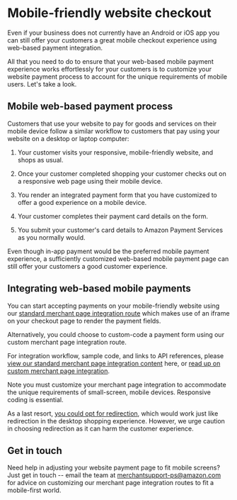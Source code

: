 Mobile-friendly website checkout
================================

Even if your business does not currently have an Android or iOS app you
can still offer your customers a great mobile checkout experience using
web-based payment integration.

All that you need to do to ensure that your web-based mobile payment
experience works effortlessly for your customers is to customize your
website payment process to account for the unique requirements of mobile
users. Let's take a look.

Mobile web-based payment process
--------------------------------

Customers that use your website to pay for goods and services on their
mobile device follow a similar workflow to customers that pay using your
website on a desktop or laptop computer:

1.  Your customer visits your responsive, mobile-friendly website, and
    shops as usual.

2.  Once your customer completed shopping your customer checks out on a
    responsive web page using their mobile device.

3.  You render an integrated payment form that you have customized to
    offer a good experience on a mobile device.

4.  Your customer completes their payment card details on the form.

5.  You submit your customer's card details to Amazon Payment Services
    as you normally would.

Even though in-app payment would be the preferred mobile payment
experience, a sufficiently customized web-based mobile payment page can
still offer your customers a good customer experience.

Integrating web-based mobile payments
-------------------------------------

You can start accepting payments on your mobile-friendly website using
our [standard merchant page integration route](22a.md) which
makes use of an iframe on your checkout page to render the payment
fields.

Alternatively, you could choose to custom-code a payment form using our
custom merchant page integration route.

For integration workflow, sample code, and links to API references,
please [view our standard merchant page integration
content](22a.md) here, or [read up on custom merchant page
integration](22b.md).

Note you must customize your merchant page integration to accommodate
the unique requirements of small-screen, mobile devices. Responsive
coding is essential.

As a last resort, [you could opt for redirection](22c.md), which
would work just like redirection in the desktop shopping experience.
However, we urge caution in choosing redirection as it can harm the
customer experience.

Get in touch
------------

Need help in adjusting your website payment page to fit mobile screens?
Just get in touch -- email the team at <merchantsupport-ps@amazon.com> for advice
on customizing our merchant page integration routes to fit a
mobile-first world.
